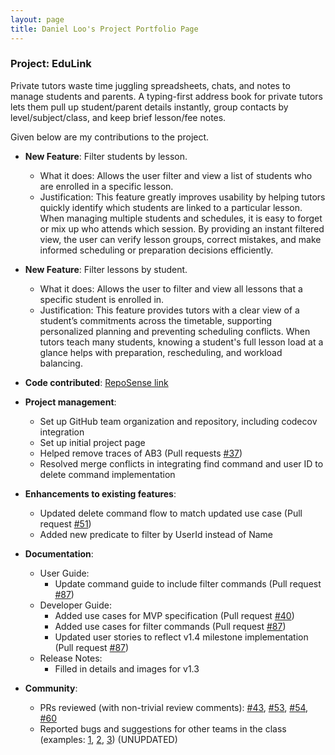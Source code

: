 ```yaml
---
layout: page
title: Daniel Loo's Project Portfolio Page
---
```


### Project: EduLink

Private tutors waste time juggling spreadsheets, chats, and notes to manage students and parents. 
A typing-first address book for private tutors lets them pull up student/parent details instantly, 
group contacts by level/subject/class, and keep brief lesson/fee notes.

Given below are my contributions to the project.

* **New Feature**: Filter students by lesson.
    * What it does: Allows the user filter and view a list of students who are enrolled in a specific lesson.
    * Justification: This feature greatly improves usability by helping tutors quickly identify which students are 
      linked to a particular lesson. When managing multiple students and schedules, it is easy to forget or mix up 
      who attends which session. By providing an instant filtered view, the user can verify lesson groups, 
      correct mistakes, and make informed scheduling or preparation decisions efficiently.
   
* **New Feature**: Filter lessons by student.
    * What it does: Allows the user to filter and view all lessons that a specific student is enrolled in.
    * Justification: This feature provides tutors with a clear view of a student’s commitments across the timetable,
      supporting personalized planning and preventing scheduling conflicts. 
      When tutors teach many students, knowing a student's full lesson load at a glance helps with preparation, 
      rescheduling, and workload balancing.

* **Code contributed**: [RepoSense link]()

* **Project management**:
    * Set up GitHub team organization and repository, including codecov integration 
    * Set up initial project page
    * Helped remove traces of AB3 (Pull requests [\#37](https://github.com/AY2526S1-CS2103T-W08-3/tp/pull/37))
    * Resolved merge conflicts in integrating find command and user ID to delete command implementation

* **Enhancements to existing features**:
    * Updated delete command flow to match updated use case (Pull request [\#51](https://github.com/AY2526S1-CS2103T-W08-3/tp/pull/51))
    * Added new predicate to filter by UserId instead of Name

* **Documentation**:
    * User Guide:
      * Update command guide to include filter commands (Pull request [\#87](https://github.com/AY2526S1-CS2103T-W08-3/tp/pull/87))
    * Developer Guide:
      * Added use cases for MVP specification (Pull request [\#40](https://github.com/AY2526S1-CS2103T-W08-3/tp/pull/40))
      * Added use cases for filter commands (Pull request [\#87](https://github.com/AY2526S1-CS2103T-W08-3/tp/pull/87))
      * Updated user stories to reflect v1.4 milestone implementation (Pull request [\#87](https://github.com/AY2526S1-CS2103T-W08-3/tp/pull/87))
    * Release Notes:
      * Filled in details and images for v1.3  

* **Community**:
    * PRs reviewed (with non-trivial review comments): 
        [\#43](https://github.com/AY2526S1-CS2103T-W08-3/tp/pull/43), 
        [\#53](https://github.com/AY2526S1-CS2103T-W08-3/tp/pull/53), 
        [\#54](https://github.com/AY2526S1-CS2103T-W08-3/tp/pull/54), 
        [\#60](https://github.com/AY2526S1-CS2103T-W08-3/tp/pull/60)
    * Reported bugs and suggestions for other teams in the class (examples: [1](), [2](), [3]()) (UNUPDATED)

